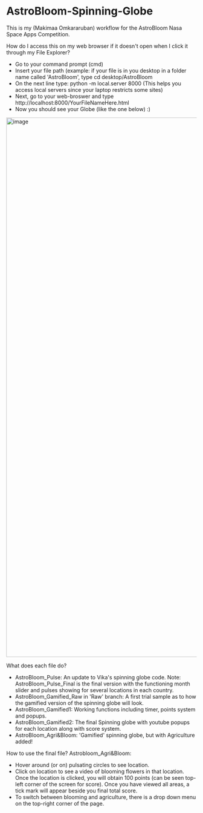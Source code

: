 # AstroBloom-Spinning-Globe

This is my (Makimaa Omkararuban) workflow for the AstroBloom Nasa Space Apps Competition.

How do I access this on my web browser if it doesn't open when I click it through my File Explorer?
- Go to your command prompt (cmd)
- Insert your file path (example: if your file is in you desktop in a folder name called 'AstroBloom', type
  cd desktop/AstroBloom
- On the next line type: python -m local.server 8000 (This helps you access local servers since your laptop restricts some sites)
- Next, go to your web-broswer and type http://localhost:8000/YourFileNameHere.html
- Now you should see your Globe (like the one below) :)
<img width="2879" height="1428" alt="image" src="https://github.com/user-attachments/assets/3f0740d5-d830-441c-b6c5-c7e0bc9e66c4" />

What does each file do?

- AstroBloom_Pulse: An update to Vika's spinning globe code. Note: AstroBloom_Pulse_Final is the final version with the functioning month slider and pulses showing for several locations in each country.
- AstroBloom_Gamified_Raw in 'Raw' branch: A first trial sample as to how the gamified version of the spinning globe will look.
- AstroBloom_Gamified1: Working functions including timer, points system and popups.
- AstroBloom_Gamified2: The final Spinning globe with youtube popups for each location along with score system.
- AstroBloom_Agri&Bloom: 'Gamified' spinning globe, but with Agriculture added!

How to use the final file?
Astrobloom_Agri&Bloom:
- Hover around (or on) pulsating circles to see location.
- Click on location to see a video of blooming flowers in that location. Once the location is clicked, you will obtain 100 points (can be seen top-left corner of the screen for score). Once you have viewed all areas, a tick mark will appear beside you final total score.
- To switch between blooming and agriculture, there is a drop down menu on the top-right corner of the page.

  


